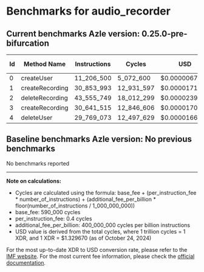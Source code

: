 # Benchmarks for audio_recorder

## Current benchmarks Azle version: 0.25.0-pre-bifurcation

| Id  | Method Name     | Instructions | Cycles     | USD           | USD/Million Calls |
| --- | --------------- | ------------ | ---------- | ------------- | ----------------- |
| 0   | createUser      | 11_206_500   | 5_072_600  | $0.0000067449 | $6.74             |
| 1   | createRecording | 30_853_993   | 12_931_597 | $0.0000171948 | $17.19            |
| 2   | deleteRecording | 43_555_749   | 18_012_299 | $0.0000239504 | $23.95            |
| 3   | createRecording | 30_641_515   | 12_846_606 | $0.0000170817 | $17.08            |
| 4   | deleteUser      | 29_769_073   | 12_497_629 | $0.0000166177 | $16.61            |

## Baseline benchmarks Azle version: No previous benchmarks

No benchmarks reported

---

**Note on calculations:**

-   Cycles are calculated using the formula: base_fee + (per_instruction_fee \* number_of_instructions) + (additional_fee_per_billion \* floor(number_of_instructions / 1_000_000_000))
-   base_fee: 590_000 cycles
-   per_instruction_fee: 0.4 cycles
-   additional_fee_per_billion: 400_000_000 cycles per billion instructions
-   USD value is derived from the total cycles, where 1 trillion cycles = 1 XDR, and 1 XDR = $1.329670 (as of October 24, 2024)

For the most up-to-date XDR to USD conversion rate, please refer to the [IMF website](https://www.imf.org/external/np/fin/data/rms_sdrv.aspx).
For the most current fee information, please check the [official documentation](https://internetcomputer.org/docs/current/developer-docs/gas-cost#execution).
